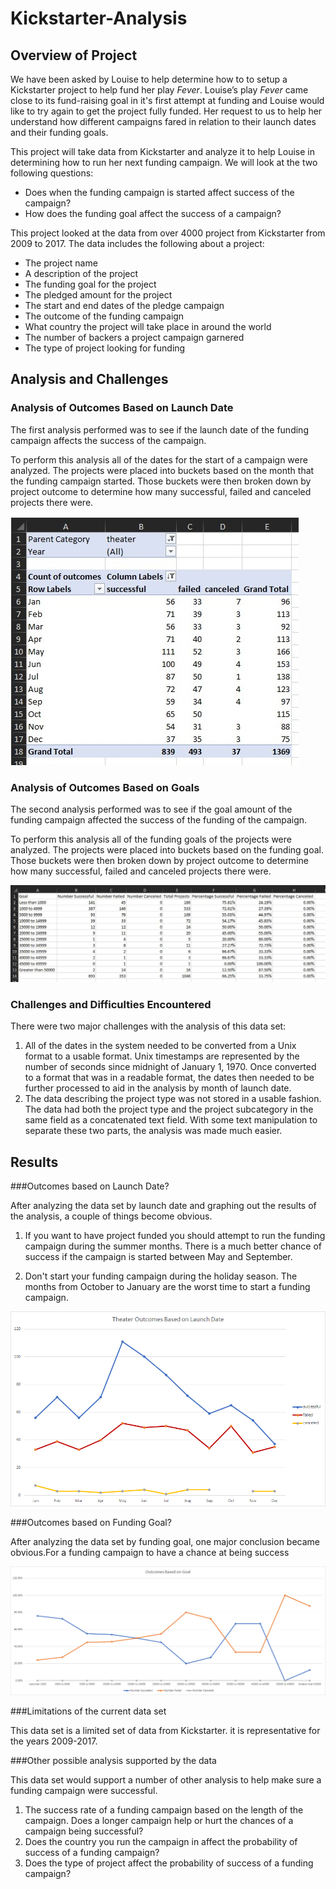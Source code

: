 # Kickstarter-Analysis
<!--- Performance analysis on Kickstarter data --->

## Overview of Project

We have been asked by Louise to help determine how to to setup a Kickstarter project to help fund her play *Fever*. Louise’s play *Fever* came close to its fund-raising goal in it's first attempt at funding and Louise would like to try again to get the project fully funded. Her request to us to help her understand how different campaigns fared in relation to their launch dates and their funding goals.

This project will take data from Kickstarter and analyze it to help Louise in determining how to run her next funding campaign. We will look at the two following questions:

- Does when the funding campaign is started affect success of the campaign? 
- How does the funding goal affect the success of a campaign? 
  

This project looked at the data from over 4000 project from Kickstarter from 2009 to 2017. The data includes the following about a project:

- The project name
- A description of the project
- The funding goal for the project
- The pledged amount for the project
- The start and end dates of the pledge campaign
- The outcome of the funding campaign
- What country the project will take place in around the world
- The number of backers a project campaign garnered
- The type of project looking for funding 

## Analysis and Challenges

### Analysis of Outcomes Based on Launch Date

The first analysis performed was to see if the launch date of the funding campaign affects the success of the campaign.

To perform this analysis all of the dates for the start of a campaign were analyzed. The projects were placed into buckets based on the month that the funding campaign started. Those buckets were then broken down by project outcome to determine how many successful, failed and canceled projects there were.

![](Resources/Outcomes_by_launch_pivot.jpg)

### Analysis of Outcomes Based on Goals
The second analysis performed was to see if the goal amount of the funding campaign affected the success of the funding of the campaign.

To perform this analysis all of the funding goals of the projects were analyzed. The projects were placed into buckets based on the funding goal. Those buckets were then broken down by project outcome to determine how many successful, failed and canceled projects there were. 

![](Resources/Outcome_by_funding_goal_pivot.jpg)


### Challenges and Difficulties Encountered
There were two major challenges with the analysis of this data set:

1. All of the dates in the system needed to be converted from a Unix format to a usable format. Unix timestamps are represented by the number of seconds since midnight of January 1, 1970. Once converted to a format that was in a readable format, the dates then needed to be further processed to aid in the analysis by month of launch date.
2. The data describing the project type was not stored in a usable fashion. The data had both the project type and the project subcategory in the same field as a concatenated text field. With some text manipulation to separate these two parts, the analysis was made much easier.  


## Results

###Outcomes based on Launch Date?
<!--- - What are two conclusions you can draw about the Outcomes based on Launch Date?  -->

After analyzing the data set by launch date and graphing out the results of the analysis, a couple of things become obvious.

1. If you want to have project funded you should attempt to run the funding campaign during the summer months. There is a much better chance of success if the campaign is started between May and September.

2. Don't start your funding campaign during the holiday season. The months from October to January are the worst time to start a funding campaign.

![](Resources/Theater_Outcomes_vs_Launch.png)

###Outcomes based on Funding Goal?
<!--- What can you conclude about the Outcomes based on Goals?  -->

After analyzing the data set by funding goal, one major conclusion became obvious.For a funding campaign to have a chance at being success  

![](Resources/Outcomes_based_on_goal.png)

###Limitations of the current data set
<!--- What are some limitations of this dataset?  -->

This data set is a limited set of data from Kickstarter. it is representative for the years 2009-2017. 

###Other possible analysis supported by the data
<!---  What are some other possible tables and/or graphs that we could create?  -->

This data set would support a number of other analysis to help make sure a funding campaign were successful.

1. The success rate of a funding campaign based on the length of the campaign. Does a longer campaign help or hurt the chances of a campaign being successful?
2. Does the country you run the campaign in affect the probability of success of a funding campaign?
3. Does the type of project affect the probability of success of a funding campaign?

 